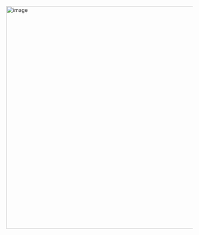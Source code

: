 <img width="660" height="602" alt="image" src="https://github.com/user-attachments/assets/9dbb153f-226e-43ee-a3ac-1bac4eb68a66" />

